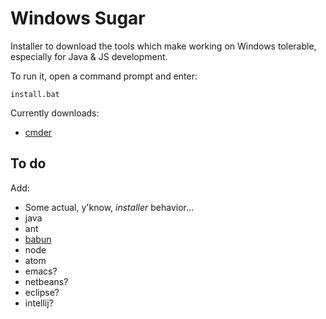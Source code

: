 Windows Sugar
=============

Installer to download the tools which make working on Windows tolerable, especially for Java & JS development.

To run it, open a command prompt and enter:

    install.bat

Currently downloads:

* [cmder](http://gooseberrycreative.com/cmder/)


To do
-----

Add:

* Some actual, y'know, _installer_ behavior...
* java
* ant
* [babun](http://babun.github.io/)
* node
* atom
* emacs?
* netbeans?
* eclipse?
* intellij?
